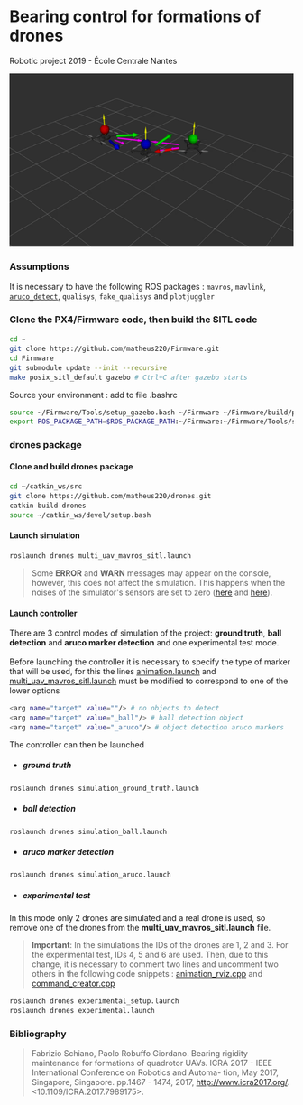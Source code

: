 # Bearing control for formations of drones
Robotic project 2019 - École Centrale Nantes

![](animation.gif)

### Assumptions

It is necessary to have the following ROS packages : `mavros`, `mavlink`, 
[`aruco_detect`](https://github.com/UbiquityRobotics/fiducials.git), `qualisys`, `fake_qualisys` and `plotjuggler`

### Clone the PX4/Firmware code, then build the SITL code
```sh
cd ~
git clone https://github.com/matheus220/Firmware.git
cd Firmware
git submodule update --init --recursive
make posix_sitl_default gazebo # Ctrl+C after gazebo starts
```
Source your environment : add to file .bashrc
```sh
source ~/Firmware/Tools/setup_gazebo.bash ~/Firmware ~/Firmware/build/px4_sitl_default
export ROS_PACKAGE_PATH=$ROS_PACKAGE_PATH:~/Firmware:~/Firmware/Tools/sitl_gazebo
```

### drones package

#### Clone and build drones package

```sh
cd ~/catkin_ws/src
git clone https://github.com/matheus220/drones.git
catkin build drones
source ~/catkin_ws/devel/setup.bash
```

#### Launch simulation

```sh
roslaunch drones multi_uav_mavros_sitl.launch
```

> Some **ERROR** and **WARN** messages may appear on the console, however, this does not affect the simulation. This happens when the noises of the simulator's sensors are set to zero ([here](https://github.com/matheus220/drones/blob/2c0f5575932d1d47c93e536415be9b7906dac191/models/rotors_description/urdf/iris_base.xacro#L55) and [here](https://github.com/matheus220/drones/blob/2c0f5575932d1d47c93e536415be9b7906dac191/models/rotors_description/urdf/iris_base.xacro#L82-L117)).

#### Launch controller

There are 3 control modes of simulation of the project: **ground truth**, **ball detection** 
and **aruco marker detection** and one experimental test mode.\
\
Before launching the controller it is necessary to specify the type of marker that will be used, 
for this the lines [animation.launch](https://github.com/matheus220/drones/blob/d3a54190c8990521c5361255c4423d6cb700cb9e/launch/animation.launch#L7) and 
[multi_uav_mavros_sitl.launch](https://github.com/matheus220/drones/blob/54cebc6df363ecd72bf6a89ca2db77e68a4199bd/launch/multi_uav_mavros_sitl.launch#L8) 
must be modified to correspond to one of the lower options

```sh
<arg name="target" value=""/> # no objects to detect
<arg name="target" value="_ball"/> # ball detection object
<arg name="target" value="_aruco"/> # object detection aruco markers
```

The controller can then be launched

+ ##### ground truth
```sh
roslaunch drones simulation_ground_truth.launch
```

+ ##### ball detection
```sh
roslaunch drones simulation_ball.launch
```

+ ##### aruco marker detection
```sh
roslaunch drones simulation_aruco.launch
```

+ ##### experimental test
In this mode only 2 drones are simulated and a real drone is used, so remove one of the drones from the **multi_uav_mavros_sitl.launch** file.

> **Important**: In the simulations the IDs of the drones are 1, 2 and 3. For the experimental test, 
IDs 4, 5 and 6 are used. Then, due to this change, it is necessary to comment two lines and uncomment two others in the following code snippets :
[animation_rviz.cpp](https://github.com/matheus220/drones/blob/9b15be0b8ee5c965a9609052f58106ec4108f250/src/animation_rviz.cpp#L103-L106) and 
[command_creator.cpp](https://github.com/matheus220/drones/blob/9b15be0b8ee5c965a9609052f58106ec4108f250/src/command_creator.cpp#L207-L213)

```sh
roslaunch drones experimental_setup.launch
roslaunch drones experimental.launch
```

### Bibliography

> Fabrizio Schiano, Paolo Robuffo Giordano.
Bearing rigidity maintenance for formations of
quadrotor UAVs.
ICRA 2017 - IEEE International Conference on Robotics and Automa-
tion, May 2017, Singapore, Singapore. pp.1467 - 1474, 2017, <http://www.icra2017.org/>.
<10.1109/ICRA.2017.7989175>. <hal-01482422v2>
